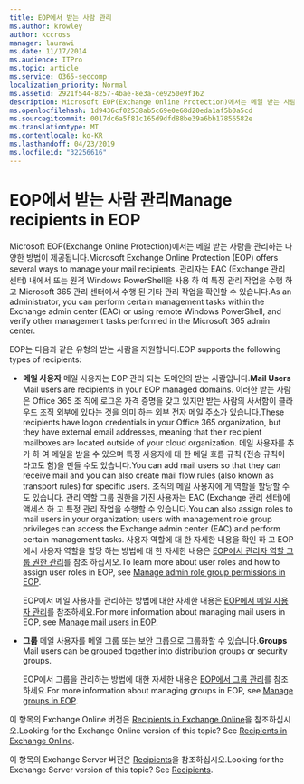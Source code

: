 ```yaml
---
title: EOP에서 받는 사람 관리
ms.author: krowley
author: kccross
manager: laurawi
ms.date: 11/17/2014
ms.audience: ITPro
ms.topic: article
ms.service: O365-seccomp
localization_priority: Normal
ms.assetid: 2921f544-8257-4bae-8e3a-ce9250e9f162
description: Microsoft EOP(Exchange Online Protection)에서는 메일 받는 사람을 관리하는 다양한 방법이 제공됩니다. 관리자는 EAC (Exchange 관리 센터) 내에서 또는 원격 Windows PowerShell을 사용 하 여 특정 관리 작업을 수행 하 고 Microsoft 365 관리 센터에서 수행 된 기타 관리 작업을 확인할 수 있습니다.
ms.openlocfilehash: 1d9436cf02538ab5c69e0e68d20eda1af5b0a5cd
ms.sourcegitcommit: 0017dc6a5f81c165d9dfd88be39a6bb17856582e
ms.translationtype: MT
ms.contentlocale: ko-KR
ms.lasthandoff: 04/23/2019
ms.locfileid: "32256616"
---
```

# <a name="manage-recipients-in-eop"></a><span data-ttu-id="0cf83-104">EOP에서 받는 사람 관리</span><span class="sxs-lookup"><span data-stu-id="0cf83-104">Manage recipients in EOP</span></span>

<span data-ttu-id="0cf83-105">Microsoft EOP(Exchange Online Protection)에서는 메일 받는 사람을 관리하는 다양한 방법이 제공됩니다.</span><span class="sxs-lookup"><span data-stu-id="0cf83-105">Microsoft Exchange Online Protection (EOP) offers several ways to manage your mail recipients.</span></span> <span data-ttu-id="0cf83-106">관리자는 EAC (Exchange 관리 센터) 내에서 또는 원격 Windows PowerShell을 사용 하 여 특정 관리 작업을 수행 하 고 Microsoft 365 관리 센터에서 수행 된 기타 관리 작업을 확인할 수 있습니다.</span><span class="sxs-lookup"><span data-stu-id="0cf83-106">As an administrator, you can perform certain management tasks within the Exchange admin center (EAC) or using remote Windows PowerShell, and verify other management tasks performed in the Microsoft 365 admin center.</span></span>
  
<span data-ttu-id="0cf83-107">EOP는 다음과 같은 유형의 받는 사람을 지원합니다.</span><span class="sxs-lookup"><span data-stu-id="0cf83-107">EOP supports the following types of recipients:</span></span>
  
- <span data-ttu-id="0cf83-108">**메일 사용자** 메일 사용자는 EOP 관리 되는 도메인의 받는 사람입니다.</span><span class="sxs-lookup"><span data-stu-id="0cf83-108">**Mail Users** Mail users are recipients in your EOP managed domains.</span></span> <span data-ttu-id="0cf83-109">이러한 받는 사람은 Office 365 조 직에 로그온 자격 증명을 갖고 있지만 받는 사람의 사서함이 클라우드 조직 외부에 있다는 것을 의미 하는 외부 전자 메일 주소가 있습니다.</span><span class="sxs-lookup"><span data-stu-id="0cf83-109">These recipients have logon credentials in your Office 365 organization, but they have external email addresses, meaning that their recipient mailboxes are located outside of your cloud organization.</span></span> <span data-ttu-id="0cf83-110">메일 사용자를 추가 하 여 메일을 받을 수 있으며 특정 사용자에 대 한 메일 흐름 규칙 (전송 규칙이 라고도 함)을 만들 수도 있습니다.</span><span class="sxs-lookup"><span data-stu-id="0cf83-110">You can add mail users so that they can receive mail and you can also create mail flow rules (also known as transport rules) for specific users.</span></span> <span data-ttu-id="0cf83-111">조직의 메일 사용자에 게 역할을 할당할 수도 있습니다. 관리 역할 그룹 권한을 가진 사용자는 EAC (Exchange 관리 센터)에 액세스 하 고 특정 관리 작업을 수행할 수 있습니다.</span><span class="sxs-lookup"><span data-stu-id="0cf83-111">You can also assign roles to mail users in your organization; users with management role group privileges can access the Exchange admin center (EAC) and perform certain management tasks.</span></span> <span data-ttu-id="0cf83-112">사용자 역할에 대 한 자세한 내용을 확인 하 고 EOP에서 사용자 역할을 할당 하는 방법에 대 한 자세한 내용은 [EOP에서 관리자 역할 그룹 권한 관리](manage-admin-role-group-permissions-in-eop.md)를 참조 하십시오.</span><span class="sxs-lookup"><span data-stu-id="0cf83-112">To learn more about user roles and how to assign user roles in EOP, see [Manage admin role group permissions in EOP](manage-admin-role-group-permissions-in-eop.md).</span></span>
    
    <span data-ttu-id="0cf83-113">EOP에서 메일 사용자를 관리하는 방법에 대한 자세한 내용은 [EOP에서 메일 사용자 관리](manage-mail-users-in-eop.md)를 참조하세요.</span><span class="sxs-lookup"><span data-stu-id="0cf83-113">For more information about managing mail users in EOP, see [Manage mail users in EOP](manage-mail-users-in-eop.md).</span></span>
    
- <span data-ttu-id="0cf83-114">**그룹** 메일 사용자를 메일 그룹 또는 보안 그룹으로 그룹화할 수 있습니다.</span><span class="sxs-lookup"><span data-stu-id="0cf83-114">**Groups** Mail users can be grouped together into distribution groups or security groups.</span></span> 
    
    <span data-ttu-id="0cf83-115">EOP에서 그룹을 관리하는 방법에 대한 자세한 내용은 [EOP에서 그룹 관리](manage-groups-in-eop.md)를 참조하세요.</span><span class="sxs-lookup"><span data-stu-id="0cf83-115">For more information about managing groups in EOP, see [Manage groups in EOP](manage-groups-in-eop.md).</span></span>
    
<span data-ttu-id="0cf83-p104">이 항목의 Exchange Online 버전은 [Recipients in Exchange Online](http://technet.microsoft.com/library/50d16941-5cd7-435d-8715-e2b69f8410ab.aspx)을 참조하십시오.</span><span class="sxs-lookup"><span data-stu-id="0cf83-p104">Looking for the Exchange Online version of this topic? See [Recipients in Exchange Online](http://technet.microsoft.com/library/50d16941-5cd7-435d-8715-e2b69f8410ab.aspx).</span></span>
  
<span data-ttu-id="0cf83-p105">이 항목의 Exchange Server 버전은 [Recipients](http://technet.microsoft.com/library/40300ed4-85a5-463d-bb3a-cf787bd44e9d.aspx)을 참조하십시오.</span><span class="sxs-lookup"><span data-stu-id="0cf83-p105">Looking for the Exchange Server version of this topic? See [Recipients](http://technet.microsoft.com/library/40300ed4-85a5-463d-bb3a-cf787bd44e9d.aspx).</span></span>
  

